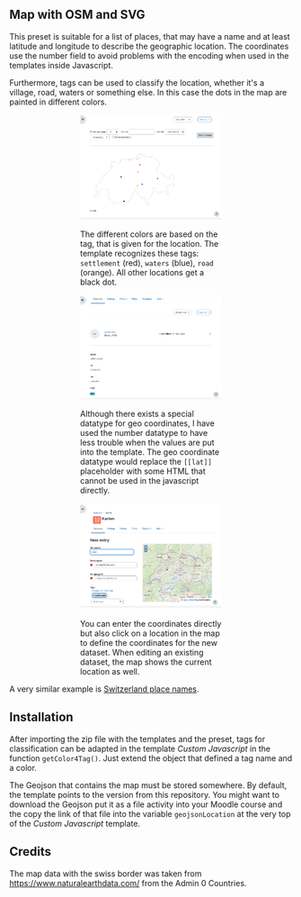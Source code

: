 ## Map with OSM and SVG

This preset is suitable for a list of places, that may have a name and at least latitude
and longitude to describe the geographic location. The coordinates use the number
field to avoid problems with the encoding when used in the templates inside Javascript.

Furthermore, tags can be used to classify the location, whether it's a village,
road, waters or something else. In this case the dots in the map are painted in
different colors.

<div style="margin: 0 25%;">

![List view](list_view.png "List view")

The different colors are based on the tag, that is given for the location. The
template recognizes these tags: `settlement` (red), `waters` (blue), `road` (orange).
All other locations get a black dot.

![Single view](single_view.png "Single view")

Although there exists a special datatype for geo coordinates, I have used the number
datatype to have less trouble when the values are put into the template. The geo coordinate
datatype would replace the `[[lat]]` placeholder with some HTML that cannot be used
in the javascript directly.

![New entry](new_entry.png "New entry")

You can enter the coordinates directly but also click on a location in the map to
define the coordinates for the new dataset. When editing an existing dataset, the
map shows the current location as well.

</div>

A very similar example is [Switzerland place names](../ch-place-names).

## Installation

After importing the zip file with the templates and the preset, tags for classification
can be adapted in the template *Custom Javascript* in the function `getColor4Tag()`. Just
extend the object that defined a tag name and a color.

The Geojson that contains the map must be stored somewhere. By default, the template
points to the version from this repository. You might want to download the Geojson
put it as a file activity into your Moodle course and the copy the link of that file
into the variable `geojsonLocation` at the very top of the *Custom Javascript* template.

## Credits

The map data with the swiss border was taken from 
https://www.naturalearthdata.com/ from the Admin 0 Countries.
